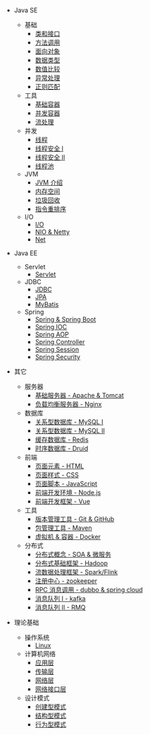 * Java SE
  * 基础
    * [类和接口](javase/基础/类和接口.md)
    * [方法调用](javase/基础/方法调用.md)
    * [面向对象](javase/基础/面向对象.md)
    * [数据类型](javase/基础/数据类型.md)
    * [数值比较](javase/基础/数值比较.md)
    * [异常处理](javase/基础/异常处理.md)
    * [正则匹配](javase/基础/正则匹配.md)
  * 工具
    * [基础容器](javase/容器/基础容器.md)
    * [并发容器](javase/容器/并发容器.md)
    * [流处理](javase/容器/stream.md)
  * 并发
    * [线程](javase/并发/线程.md)
    * [线程安全 I](javase/并发/线程安全入门.md)
    * [线程安全 II](javase/并发/线程安全进阶.md)
    * [线程池](javase/并发/线程池.md)
  * JVM
    * [JVM 介绍](javase/JVM/JVM介绍.md)
    * [内存空间](javase/JVM/JVM内存空间.md)
    * [垃圾回收](javase/JVM/JVM垃圾回收.md)
    * [指令重排序](javase/JVM/JVM指令重排序.md)
  * I/O
    * [I/O](javase/IO/IO.md)
    * [NIO & Netty](javase/IO/NIO.md)
    * [Net](javase/IO/net.md)

* Java EE
  * Servlet
    * [Servlet](javaee/Servlet/servlet.md)
  * JDBC
    * [JDBC](javaee/JDBC/JDBC.md)
    * [JPA](javaee/JDBC/JPA.md) 
    * [MyBatis](javaee/JDBC/MyBatis.md)
  * Spring
    * [Spring & Spring Boot](javaee/spring/Spring.md)
    * [Spring IOC](javaee/spring/SpringIOC.md)
    * [Spring AOP](javaee/spring/SpringAOP.md)
    * [Spring Controller](javaee/spring/SpringController.md)
    * [Spring Session](javaee/spring/SpringSession.md)
    * [Spring Security](javaee/spring/SpringSecurity.md)

* 其它
  * 服务器
    * [基础服务器 - Apache & Tomcat](其它/服务器/服务器.md)
    * [负载均衡服务器 - Nginx](其它/服务器/nginx.md)
  * 数据库
    * [关系型数据库 - MySQL I](其它/数据库/MySQL1.md)
    * [关系型数据库 - MySQL II](其它/数据库/MySQL2.md)
    * [缓存数据库 - Redis](其它/数据库/Redis.md)
    * [时序数据库 - Druid](其它/数据库/druid.md)
  * 前端
    * [页面元素 - HTML](其它/前端/html.md)
    * [页面样式 - CSS](其它/前端/css.md)
    * [页面脚本 - JavaScript](其它/前端/javascript.md)
    * [前端开发环境 - Node.js](其它/前端/nodejs.md)
    * [前端开发框架 - Vue](其它/前端/vue.md)
  * 工具
    * [版本管理工具 - Git & GitHub](其它/工具/git.md)
    * [包管理工具 - Maven](其它/工具/maven.md)
    * [虚拟机 & 容器 - Docker](其它/工具/docker.md)
  * 分布式
    * [分布式概念 - SOA & 微服务](其它/分布式/微服务.md)
    * [分布式基础框架 - Hadoop](其它/分布式/hadoop.md)
    * [流数据处理框架 - Spark/Flink](其它/分布式/spark.md)
    * [注册中心 - zookeeper](其它/分布式/zookeeper.md)
    * [RPC 消息调用 - dubbo & spring cloud](其它/分布式/rpc.md)
    * [消息队列 I - kafka](其它/分布式/消息队列.md)
    * [消息队列 II - RMQ](其它/分布式/消息队列2.md)

* 理论基础
  * 操作系统
    * [Linux](理论基础/操作系统/linux.md)
  * 计算机网络
    * [应用层](理论基础/计算机网络/应用层.md)
    * [传输层](理论基础/计算机网络/传输层.md)
    * [网络层](理论基础/计算机网络/网络层.md)
    * [网络接口层](理论基础/计算机网络/网络接口层.md)
  * 设计模式
    * [创建型模式](理论基础/设计模式/创建型模式.md)
    * [结构型模式](理论基础/设计模式/结构型模式.md)
    * [行为型模式](理论基础/设计模式/行为型模式.md)

 
 
